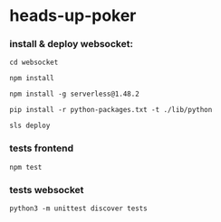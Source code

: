 # heads-up-poker

### install & deploy websocket:
`cd websocket`

`npm install`

`npm install -g serverless@1.48.2`

`pip install -r python-packages.txt -t ./lib/python`

`sls deploy`

### tests frontend

`npm test`

### tests websocket

`python3 -m unittest discover tests`
